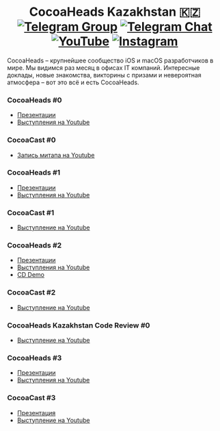 <p align="center">
  <h1 align="center">
    CocoaHeads Kazakhstan 🇰🇿
    <br>
    <a href="https://t.me/cocoaheadskz" ><img alt="Telegram Group" src="https://img.shields.io/badge/Telegram-group-blue.svg" /></a>
    <a href="https://t.me/cocoaheadskz_chat" ><img alt="Telegram Chat" src="https://img.shields.io/badge/Telegram-chat-green.svg" /></a>
    <a href="https://www.youtube.com/channel/UCJgIPYp-XKY2NM8sEOPu7OQ/featured" ><img alt="YouTube" src="https://img.shields.io/badge/Youtube-Subscribe-yellow.svg" /></a>
    <a href="https://www.instagram.com/cocoaheadskz/" ><img alt="Instagram" src="https://img.shields.io/badge/Instagram-Subscribe-red.svg" /></a>
  </h1>
</p>

CocoaHeads – крупнейшее сообщество iOS и macOS разработчиков в мире. Мы видимся раз месяц в офисах IT компаний.
Интересные доклады, новые знакомства, викторины с призами и невероятная атмосфера – вот это всё и есть CocoaHeads.

### CocoaHeads #0
- [Презентации](https://github.com/cocoaheadskz/resources/tree/master/CocoaHeads%230)
- [Выступления на Youtube](https://www.youtube.com/playlist?list=PLr0VbEvkos2qHMTulPNOgt4_WHQTJ4KVN)

### CocoaCast #0
- [Запись митапа на Youtube](https://youtu.be/lPBEl2HU5BM)

### CocoaHeads #1
- [Презентации](https://github.com/cocoaheadskz/resources/tree/master/CocoaHeads%231)
- [Выступления на Youtube](https://www.youtube.com/watch?v=UMnUxkPRy_o&list=PLr0VbEvkos2p0suDep7QbdXoOfUZwDj7L)

### CocoaCast #1
- [Выступление на Youtube](https://youtu.be/RNaAFwXgVXg)

### CocoaHeads #2
- [Презентации](https://github.com/cocoaheadskz/resources/tree/master/CocoaHeads%232)
- [Выступления на Youtube](https://www.youtube.com/watch?v=GKktQDNpOUg&list=PLr0VbEvkos2rypMDKQVJKtZ8XZMiUIQ-l)
- [CD Demo](https://github.com/zhussupov/BitriseDemo)

### CocoaCast #2
- [Выступление на Youtube](https://youtu.be/9c8kQm4yx6I)

### CocoaHeads Kazakhstan Code Review #0
- [Выступление на Youtube](https://youtu.be/VgYgTc39tJo)

### CocoaHeads #3
- [Презентации](https://github.com/cocoaheadskz/resources/tree/master/CocoaHeads%233)
- [Выступления на Youtube](https://www.youtube.com/watch?v=2PCZ6xNqUCM&list=PLr0VbEvkos2pRza2QKC7E5XEDBoH0jOun)

### CocoaCast #3
- [Презентация](https://github.com/cocoaheadskz/resources/tree/master/CocoaCast%233)
- [Выступление на Youtube](https://youtu.be/UrDrLoxjHB8)
